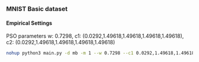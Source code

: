 ### MNIST Basic dataset

#### Empirical Settings 

PSO parameters w: 0.7298, c1: (0.0292,1.49618,1.49618,1.49618,1.49618), c2: (0.0292,1.49618,1.49618,1.49618,1.49618)

```bash
nohup python3 main.py -d mb -m 1 --w 0.7298 --c1 0.0292,1.49618,1.49618,1.49618,1.49618 --c2 0.0292,1.49618,1.49618,1.49618,1.49618 -s 30 -l 15 --max_steps 30 -e 10 -f 0 -g 1 --log_file=log/ippso_cnn_200.log --gbest_file=log/gbest_200.pkl &
```

